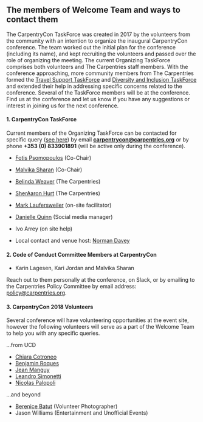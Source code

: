 ## The members of Welcome Team and ways to contact them

The CarpentryCon TaskForce was created in 2017 by the volunteers from the community with an intention to organize the inaugural CarpentryCon conference. The team worked out the initial plan for the conference (including its name), and kept recruiting the volunteers and passed over the role of organizing the meeting. The current Organizing TaskForce comprises both volunteers and The Carpentries staff members. With the conference approaching, more community members from The Carpentries formed the [Travel Support TaskForce](https://github.com/carpentries/carpentrycon/blob/master/travel_support.md) and [Diversity and Inclusion TaskForce](https://github.com/carpentries/carpentrycon/blob/master/venue.md) and extended their help in addressing specific concerns related to the conference. Several of the TaskForce members will be at the conference. Find us at the conference and let us know if you have any suggestions or interest in joining us for the next conference.

#### 1. CarpentryCon TaskForce

Current members of the Organizing TaskForce can be contacted for specific query ([see here](http://www.carpentrycon.org/#contact)) by email **carpentrycon@carpentries.org** or by phone **+353 (0) 833901891** (will be active only during the conference).

- [Fotis Psomopoulos](https://github.com/carpentries/carpentrycon/blob/master/ShortBio/TaskForce/FotisPsomopoulos-bio.md) (Co-Chair)
- [Malvika Sharan](https://github.com/carpentries/carpentrycon/blob/master/ShortBio/TaskForce/MalvikaSharan-bio.md) (Co-Chair)
- [Belinda Weaver](https://github.com/carpentries/carpentrycon/blob/master/ShortBio/TaskForce/BelindaWeaver-bio.md) (The Carpentries)
- [SherAaron Hurt](https://github.com/carpentries/carpentrycon/blob/master/ShortBio/TaskForce/SherAaronHurt-bio.md) (The Carpentries)
- [Mark Laufersweiler](https://github.com/carpentries/carpentrycon/blob/master/ShortBio/TaskForce/MarkLaufersweiler-bio.md) (on-site facilitator)
- [Danielle Quinn](https://github.com/carpentries/carpentrycon/blob/master/ShortBio/TaskForce/DanielleQuinn-bio.md) (Social media manager)
- Ivo Arrey (on site help)

- Local contact and venue host: [Norman Davey](https://github.com/carpentries/carpentrycon/blob/master/ShortBio/LocalOrganizers/NormanDavey-bio.md)

#### 2. Code of Conduct Committee Members at CarpentryCon

- Karin Lagesen, Kari Jordan and Malvika Sharan

Reach out to them personally at the conference, on Slack, or by emailing to the Carpentries Policy Committee by email address: policy@carpentries.org.

#### 3. CarpentryCon 2018 Volunteers

Several conference will have volunteering opportunities at the event site, however the following volunteers will serve as a part of the Welcome Team to help you with any specific queries.

...from UCD

- [Chiara Cotroneo](https://github.com/carpentries/carpentrycon/blob/master/ShortBio/volunteers/ChiaraCotroneo.md)
- [Benjamin Roques](https://github.com/carpentries/carpentrycon/blob/master/ShortBio/volunteers/BenjaminRoques.md)
- [Jean Manguy](https://github.com/carpentries/carpentrycon/blob/master/ShortBio/volunteers/JeanManguy.md)
- [Leandro Simonetti](https://github.com/carpentries/carpentrycon/blob/master/ShortBio/volunteers/LeandroSimonetti.md)
- [Nicolas Palopoli](https://github.com/carpentries/carpentrycon/blob/master/ShortBio/volunteers/NicolasPalopoli.md)

...and beyond

- [Berenice Batut](https://github.com/carpentries/carpentrycon/blob/master/ShortBio/SessionChairs/BereniceBatut-bio.md) (Volunteer Photographer)
- Jason Williams (Entertainment and Unofficial Events)
